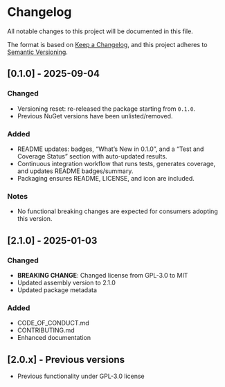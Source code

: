 # Changelog

All notable changes to this project will be documented in this file.

The format is based on [Keep a Changelog](https://keepachangelog.com/en/1.0.0/),
and this project adheres to [Semantic Versioning](https://semver.org/spec/v2.0.0.html).

## [0.1.0] - 2025-09-04

### Changed
- Versioning reset: re-released the package starting from `0.1.0`.
- Previous NuGet versions have been unlisted/removed.

### Added
- README updates: badges, “What’s New in 0.1.0”, and a “Test and Coverage Status” section with auto-updated results.
- Continuous integration workflow that runs tests, generates coverage, and updates README badges/summary.
- Packaging ensures README, LICENSE, and icon are included.

### Notes
- No functional breaking changes are expected for consumers adopting this version.

## [2.1.0] - 2025-01-03

### Changed
- **BREAKING CHANGE**: Changed license from GPL-3.0 to MIT
- Updated assembly version to 2.1.0
- Updated package metadata

### Added
- CODE_OF_CONDUCT.md
- CONTRIBUTING.md
- Enhanced documentation

## [2.0.x] - Previous versions
- Previous functionality under GPL-3.0 license